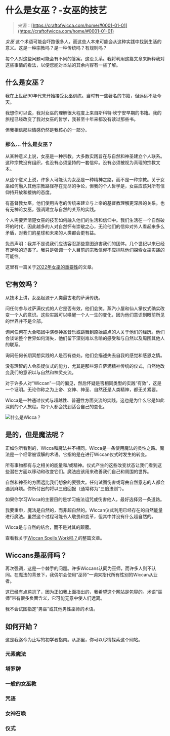 <!--yml

category: 未分类

date: 2024-06-12 18:09:41

-->

# 什么是女巫？-女巫的技艺

> 来源：[https://craftofwicca.com/home/#0001-01-01](https://craftofwicca.com/home/#0001-01-01)

*女巫* 这个术语可能会吓跑很多人，而这些人本来可能会从这种实践中找到生活的意义。这是一种宗教吗？是一种传统吗？有规则吗？

每个人对这些问题可能会有不同的答案，这没关系。我将利用这篇文章来解释我对这些事情的看法，以便您能对本站的其余内容有一些了解。

## 什么是女巫？

我在上世纪90年代末开始接受女巫训练。当时有一些著名的书籍，但远远不及今天。

我想你可以说，我对女巫的理解很大程度上来自斯科特·坎宁安早期的书籍。我的旅程已经改变了我对女巫的哲学，我甚至十年来都没有读过那些书。

但我相信那些情感仍然是我核心的一部分。

### 那么... 什么是女巫？

从某种意义上说，女巫是一种宗教。大多数实践旨在与自然和神圣建立个人联系。这种宗教没有组织，也没有必须坚持的一套信仰。没有必须被视为真理的宗教文本。

从这个意义上说，许多人可能认为女巫是一种精神之路，而不是一种宗教。关于女巫如何融入其他宗教路径存在无尽的争论，但我的个人哲学是，女巫应该对所有信仰持开放和接纳的态度。

有基督教女巫，他们使用古老的传统来建立与上帝的基督教理解更深层的关系。也有无神论女巫，强调建立与自然的关系的实践。

个人需要弄清楚女巫的技艺如何融入他们的生活和信仰中。我们生活在一个自然破坏的时代，因此越多的人对自然怀有崇敬之心，无论他们的信仰对外人看起来多么矛盾，对我们的星球和未来的人类都会更有益。

免责声明：我并不是说我们应该容忍那些意图迫害我们的团体。几个世纪以来已经有足够的迫害了。我只是强调一个人目前的宗教信仰不应排除他们探索女巫实践的可能性。

这里有一篇关于[2022年女巫的重要性](https://craftofwicca.com/the-vital-importance-of-wicca-in-2022/)的文章。

## 它有效吗？

从技术上讲，女巫起源于人类最古老的萨满传统。

问任何参与过萨满仪式的人它是否有效，他们会笑。蒸汽小屋和仙人掌仪式确实改变一个人的意识。这些实践可以唤醒一个人一生的变化，因为他们意识到眼前所见的世界并不是全部。

询问任何在大合唱团中演奏神圣音乐或跳舞到原始鼓点的人关于他们的经历。他们会谈论整个世界如何消失，他们留下深刻难以言喻的感受和与自然以及周围其他人的联系。

询问任何长期冥想实践的人是否有益处。他们会描述失去自我的感觉和感恩之情。

没有理智的人会质疑仪式的能力，尤其是那些源自萨满精神传统的仪式，自然地改变我们的意识以与自然和神灵交流。

对于许多人对“Wiccan”一词的偏见，然后怀疑是否相同类型的实践“有效”，这是一个证明。无论你称之为上帝、女神、神圣、自然还是人类精神，都无关紧要。

Wicca是一种通过仪式与超越性、普遍性方面交流的实践。这也是为什么它是如此深刻的个人旅程。每个人都会找到适合自己的变化。

![什么是Wicca？](img/8637162b26a5324b0ca50b6d1498bf0b.png)

## 是的，但是魔法呢？

正如你所看到的，Wicca和魔法并不相同。Wicca是一条使用魔法的灵性之路。魔法是一个经常被误解的术语。它指的是在进行Wiccan仪式时发生的转变。

所有事物都有与之相关的能量和/或精神。仪式产生的这些改变状态让我们看到这些潜在方面以移动和改变它们。魔法应该用来改善我们自己和周围的世界。

自然和神圣的方面远比我们想象的要强大。任何试图伤害或弯曲自然意志的人都会遇到麻烦。你所付出的将以三倍回报（通常称为“三倍法则”）。

如果你学习Wicca的主要目的是学习施法诅咒或伤害他人，最好选择另一条道路。

我要重申，魔法是自然的，而非超自然的。Wiccan仪式利用已经存在的自然能量进行魔法。虽然这个过程可能令人敬畏和变革，但其中并没有什么超自然的。

Wicca是与自然的结合，而不是对其的颠覆。

查看我关于[Wiccan Spells Work吗？](https://craftofwicca.com/do-wiccan-spells-work-scientific-evidence/)的整篇文章。

## Wiccans是巫师吗？

再次强调，这是一个棘手的问题。许多Wiccans认同为巫师，而许多人则不认同。在魔法的背景下，我偶尔会使用“巫师”一词来指代所有性别的Wiccan从业者。

这已经有点尴尬了，因为正如我上面指出的，我希望这个网站是包容的。术语“巫师”带有很多负面含义，它可能无意中使人们远离。

我不会试图指定“男巫”或其他男性巫师的术语。

## 如何开始？

这是我迄今为止写的初学者指南。从那里，你可以尽情探索这个网站。

### 元素魔法

### 塔罗牌

### 一般的女巫教

### 咒语

### 女神召唤

### 仪式
